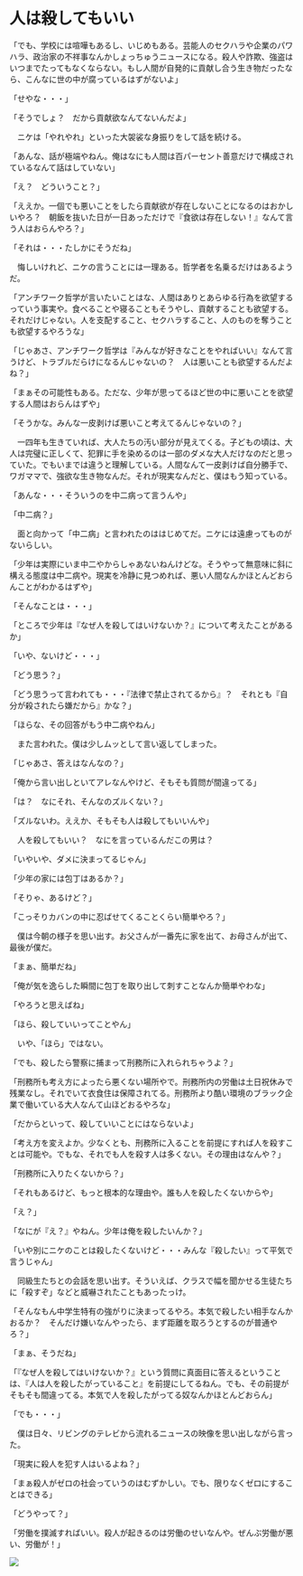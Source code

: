 # 人は殺してもいい

「でも、学校には喧嘩もあるし、いじめもある。芸能人のセクハラや企業のパワハラ、政治家の不祥事なんかしょっちゅうニュースになる。殺人や詐欺、強盗はいつまでたってもなくならない。もし人間が自発的に貢献し合う生き物だったなら、こんなに世の中が腐っているはずがないよ」

「せやな・・・」

「そうでしょ？　だから貢献欲なんてないんだよ」

　ニケは「やれやれ」といった大袈裟な身振りをして話を続ける。

「あんな、話が極端やねん。俺はなにも人間は百パーセント善意だけで構成されているなんて話はしていない」

「え？　どういうこと？」

「ええか。一個でも悪いことをしたら貢献欲が存在しないことになるのはおかしいやろ？　朝飯を抜いた日が一日あっただけで『食欲は存在しない！』なんて言う人はおらんやろ？」

「それは・・・たしかにそうだね」

　悔しいけれど、ニケの言うことには一理ある。哲学者を名乗るだけはあるようだ。

「アンチワーク哲学が言いたいことはな、人間はありとあらゆる行為を欲望するっていう事実や。食べることや寝ることもそうやし、貢献することも欲望する。それだけじゃない。人を支配すること、セクハラすること、人のものを奪うことも欲望するやろうな」

「じゃあさ、アンチワーク哲学は『みんなが好きなことをやればいい』なんて言うけど、トラブルだらけになるんじゃないの？　人は悪いことも欲望するんだよね？」

「まぁその可能性もある。ただな、少年が思ってるほど世の中に悪いことを欲望する人間はおらんはずや」

「そうかな。みんな一皮剥けば悪いこと考えてるんじゃないの？」

　一四年も生きていれば、大人たちの汚い部分が見えてくる。子どもの頃は、大人は完璧に正しくて、犯罪に手を染めるのは一部のダメな大人だけなのだと思っていた。でもいまでは違うと理解している。人間なんて一皮剥けば自分勝手で、ワガママで、強欲な生き物なんだ。それが現実なんだと、僕はもう知っている。

「あんな・・・そういうのを中二病って言うんや」

「中二病？」

　面と向かって「中二病」と言われたのははじめてだ。ニケには遠慮ってものがないらしい。　

「少年は実際にいま中二やからしゃあないねんけどな。そうやって無意味に斜に構える態度は中二病や。現実を冷静に見つめれば、悪い人間なんかほとんどおらんことがわかるはずや」

「そんなことは・・・」

「ところで少年は『なぜ人を殺してはいけないか？』について考えたことがあるか」

「いや、ないけど・・・」

「どう思う？」

「どう思うって言われても・・・『法律で禁止されてるから』？　それとも『自分が殺されたら嫌だから』かな？」

「ほらな、その回答がもう中二病やねん」

　また言われた。僕は少しムッとして言い返してしまった。

「じゃあさ、答えはなんなの？」

「俺から言い出しといてアレなんやけど、そもそも質問が間違ってる」

「は？　なにそれ、そんなのズルくない？」

「ズルないわ。ええか、そもそも人は殺してもいいんや」

　人を殺してもいい？　なにを言っているんだこの男は？

「いやいや、ダメに決まってるじゃん」

「少年の家には包丁はあるか？」

「そりゃ、あるけど？」

「こっそりカバンの中に忍ばせてくることくらい簡単やろ？」

　僕は今朝の様子を思い出す。お父さんが一番先に家を出て、お母さんが出て、最後が僕だ。

「まぁ、簡単だね」

「俺が気を逸らした瞬間に包丁を取り出して刺すことなんか簡単やわな」

「やろうと思えばね」

「ほら、殺していいってことやん」

　いや、「ほら」ではない。

「でも、殺したら警察に捕まって刑務所に入れられちゃうよ？」

「刑務所も考え方によったら悪くない場所やで。刑務所内の労働は土日祝休みで残業なし。それでいて衣食住は保障されてる。刑務所より酷い環境のブラック企業で働いている大人なんて山ほどおるやろな」

「だからといって、殺していいことにはならないよ」

「考え方を変えよか。少なくとも、刑務所に入ることを前提にすれば人を殺すことは可能や。でもな、それでも人を殺す人は多くない。その理由はなんや？」

「刑務所に入りたくないから？」

「それもあるけど、もっと根本的な理由や。誰も人を殺したくないからや」

「え？」

「なにが『え？』やねん。少年は俺を殺したいんか？」

「いや別にニケのことは殺したくないけど・・・みんな『殺したい』って平気で言うじゃん」

　同級生たちとの会話を思い出す。そういえば、クラスで幅を聞かせる生徒たちに「殺すぞ」などと威嚇されたこともあったっけ。

「そんなもん中学生特有の強がりに決まってるやろ。本気で殺したい相手なんかおるか？　そんだけ嫌いなんやったら、まず距離を取ろうとするのが普通やろ？」

「まぁ、そうだね」

「『なぜ人を殺してはいけないか？』という質問に真面目に答えるということは、『人は人を殺したがっていること』を前提にしてるねん。でも、その前提がそもそも間違ってる。本気で人を殺したがってる奴なんかほとんどおらん」

「でも・・・」

　僕は日々、リビングのテレビから流れるニュースの映像を思い出しながら言った。

「現実に殺人を犯す人はいるよね？」

「まぁ殺人がゼロの社会っていうのはむずかしい。でも、限りなくゼロにすることはできる」

「どうやって？」

「労働を撲滅すればいい。殺人が起きるのは労働のせいなんや。ぜんぶ労働が悪い、労働が！」

<img src="https://raw.githubusercontent.com/kuromedayo/matomo-library/refs/heads/main/images/anti14-chapter1.jpg">
